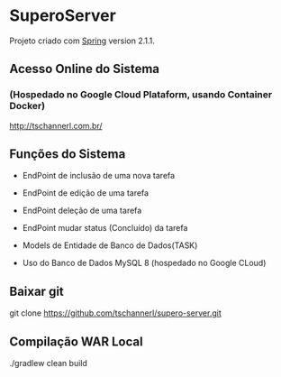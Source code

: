 # SuperoServer

Projeto criado com [Spring](https://spring.io/) version 2.1.1.

## Acesso Online do Sistema 
### (Hospedado no Google Cloud Plataform, usando Container Docker)

http://tschannerl.com.br/

## Funções do Sistema
* EndPoint de inclusão de uma nova tarefa
* EndPoint de edição de uma tarefa
* EndPoint deleção de uma tarefa
* EndPoint mudar status (Concluído) da tarefa

* Models de Entidade de Banco de Dados(TASK)
* Uso do Banco de Dados MySQL 8 (hospedado no Google CLoud)

## Baixar git
git clone https://github.com/tschannerl/supero-server.git

## Compilação WAR Local
./gradlew clean build
